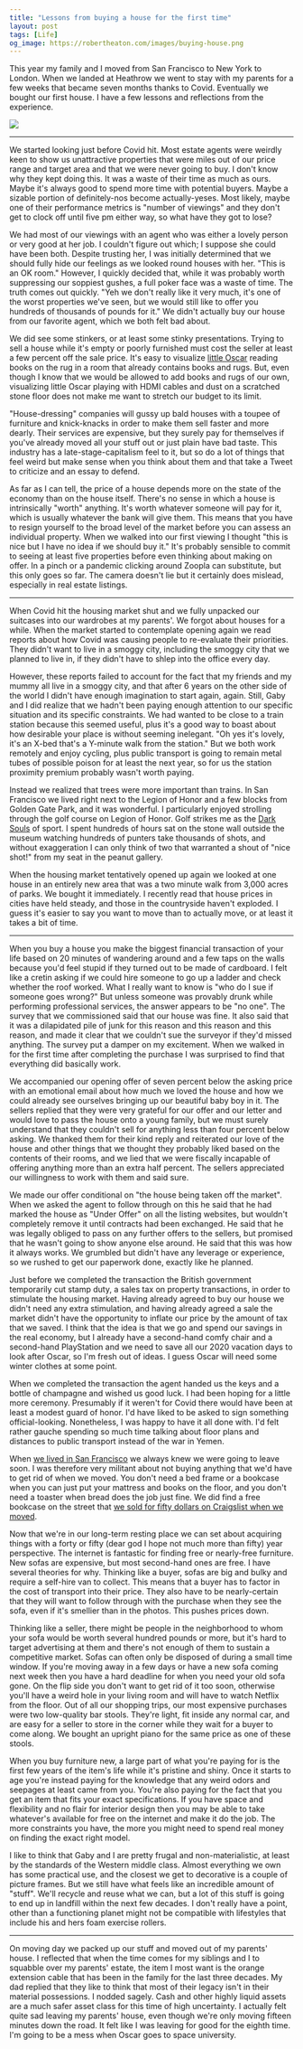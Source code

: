 ```yaml
---
title: "Lessons from buying a house for the first time"
layout: post
tags: [Life]
og_image: https://robertheaton.com/images/buying-house.png
---
```

This year my family and I moved from San Francisco to New York to London. When we landed at Heathrow we went to stay with my parents for a few weeks that became seven months thanks to Covid. Eventually we bought our first house. I have a few lessons and reflections from the experience.

<img src="/images/buying-house.png" />

----

We started looking just before Covid hit. Most estate agents were weirdly keen to show us unattractive properties that were miles out of our price range and target area and that we were never going to buy. I don't know why they kept doing this. It was a waste of their time as much as ours. Maybe it's always good to spend more time with potential buyers. Maybe a sizable portion of definitely-nos become actually-yeses. Most likely, maybe one of their performance metrics is "number of viewings" and they don't get to clock off until five pm either way, so what have they got to lose?

We had most of our viewings with an agent who was either a lovely person or very good at her job. I couldn't figure out which; I suppose she could have been both. Despite trusting her, I was initially determined that we should fully hide our feelings as we looked round houses with her. "This is an OK room." However, I quickly decided that, while it was probably worth suppressing our soppiest gushes, a full poker face was a waste of time. The truth comes out quickly. "Yeh we don't really like it very much, it's one of the worst properties we've seen, but we would still like to offer you hundreds of thousands of pounds for it." We didn't actually buy our house from our favorite agent, which we both felt bad about.

We did see some stinkers, or at least some stinky presentations. Trying to sell a house while it's empty or poorly furnished must cost the seller at least a few percent off the sale price. It's easy to visualize [little Oscar][oscar] reading books on the rug in a room that already contains books and rugs. But, even though I know that we would be allowed to add books and rugs of our own, visualizing little Oscar playing with HDMI cables and dust on a scratched stone floor does not make me want to stretch our budget to its limit.

"House-dressing" companies will gussy up bald houses with a toupee of furniture and knick-knacks in order to make them sell faster and more dearly. Their services are expensive, but they surely pay for themselves if you've already moved all your stuff out or just plain have bad taste. This industry has a late-stage-capitalism feel to it, but so do a lot of things that feel weird but make sense when you think about them and that take a Tweet to criticize and an essay to defend.

As far as I can tell, the price of a house depends more on the state of the economy than on the house itself. There's no sense in which a house is intrinsically "worth" anything. It's worth whatever someone will pay for it, which is usually whatever the bank will give them. This means that you have to resign yourself to the broad level of the market before you can assess an individual property. When we walked into our first viewing I thought "this is nice but I have no idea if we should buy it." It's probably sensible to commit to seeing at least five properties before even thinking about making on offer. In a pinch or a pandemic clicking around Zoopla can substitute, but this only goes so far. The camera doesn't lie but it certainly does mislead, especially in real estate listings.

----

When Covid hit the housing market shut and we fully unpacked our suitcases into our wardrobes at my parents'. We forgot about houses for a while. When the market started to contemplate opening again we read reports about how Covid was causing people to re-evaluate their priorities. They didn't want to live in a smoggy city, including the smoggy city that we planned to live in, if they didn't have to shlep into the office every day.  

However, these reports failed to account for the fact that my friends and my mummy all live in a smoggy city, and that after 6 years on the other side of the world I didn't have enough imagination to start again, again. Still, Gaby and I did realize that we hadn't been paying enough attention to our specific situation and its specific constraints. We had wanted to be close to a train station because this seemed useful, plus it's a good way to boast about how desirable your place is without seeming inelegant. "Oh yes it's lovely, it's an X-bed that's a Y-minute walk from the station." But we both work remotely and enjoy cycling, plus public transport is going to remain metal tubes of possible poison for at least the next year, so for us the station proximity premium probably wasn't worth paying.

Instead we realized that trees were more important than trains. In San Francisco we lived right next to the Legion of Honor and a few blocks from Golden Gate Park, and it was wonderful. I particularly enjoyed strolling through the golf course on Legion of Honor. Golf strikes me as the [Dark Souls][ds] of sport. I spent hundreds of hours sat on the stone wall outside the museum watching hundreds of punters take thousands of shots, and without exaggeration I can only think of two that warranted a shout of "nice shot!" from my seat in the peanut gallery.

When the housing market tentatively opened up again we looked at one house in an entirely new area that was a two minute walk from 3,000 acres of parks. We bought it immediately. I recently read that house prices in cities have held steady, and those in the countryside haven't exploded. I guess it's easier to say you want to move than to actually move, or at least it takes a bit of time.

----

When you buy a house you make the biggest financial transaction of your life based on 20 minutes of wandering around and a few taps on the walls because you'd feel stupid if they turned out to be made of cardboard. I felt like a cretin asking if we could hire someone to go up a ladder and check whether the roof worked. What I really want to know is "who do I sue if someone goes wrong?" But unless someone was provably drunk while performing professional services, the answer appears to be "no one". The survey that we commissioned said that our house was fine. It also said that it was a dilapidated pile of junk for this reason and this reason and this reason, and made it clear that we couldn't sue the surveyor if they'd missed anything. The survey put a damper on my excitement. When we walked in for the first time after completing the purchase I was surprised to find that everything did basically work. 

We accompanied our opening offer of seven percent below the asking price with an emotional email about how much we loved the house and how we could already see ourselves bringing up our beautiful baby boy in it. The sellers replied that they were very grateful for our offer and our letter and would love to pass the house onto a young family, but we must surely understand that they couldn't sell for anything less than four percent below asking. We thanked them for their kind reply and reiterated our love of the house and other things that we thought they probably liked based on the contents of their rooms, and we lied that we were fiscally incapable of offering anything more than an extra half percent. The sellers appreciated our willingness to work with them and said sure.

We made our offer conditional on "the house being taken off the market". When we asked the agent to follow through on this he said that he had marked the house as "Under Offer" on all the listing websites, but wouldn't completely remove it until contracts had been exchanged. He said that he was legally obliged to pass on any further offers to the sellers, but promised that he wasn't going to show anyone else around. He said that this was how it always works. We grumbled but didn't have any leverage or experience, so we rushed to get our paperwork done, exactly like he planned.

Just before we completed the transaction the British government temporarily cut stamp duty, a sales tax on property transactions, in order to stimulate the housing market. Having already agreed to buy our house we didn't need any extra stimulation, and having already agreed a sale the market didn't have the opportunity to inflate our price by the amount of tax that we saved. I think that the idea is that we go and spend our savings in the real economy, but I already have a second-hand comfy chair and a second-hand PlayStation and we need to save all our 2020 vacation days to look after Oscar, so I'm fresh out of ideas. I guess Oscar will need some winter clothes at some point.

When we completed the transaction the agent handed us the keys and a bottle of champagne and wished us good luck. I had been hoping for a little more ceremony. Presumably if it weren't for Covid there would have been at least a modest guard of honor. I'd have liked to be asked to sign something official-looking. Nonetheless, I was happy to have it all done with. I'd felt rather gauche spending so much time talking about floor plans and distances to public transport instead of the war in Yemen.

When [we lived in San Francisco][sf] we always knew we were going to leave soon. I was therefore very militant about not buying anything that we'd have to get rid of when we moved. You don't need a bed frame or a bookcase when you can just put your mattress and books on the floor, and you don't need a toaster when bread does the job just fine. We did find a free bookcase on the street that [we sold for fifty dollars on Craigslist when we moved][craig].

Now that we're in our long-term resting place we can set about acquiring things with a forty or fifty (dear god I hope not much more than fifty) year perspective. The internet is fantastic for finding free or nearly-free furniture. New sofas are expensive, but most second-hand ones are free. I have several theories for why. Thinking like a buyer, sofas are big and bulky and require a self-hire van to collect. This means that a buyer has to factor in the cost of transport into their price. They also have to be nearly-certain that they will want to follow through with the purchase when they see the sofa, even if it's smellier than in the photos. This pushes prices down.

Thinking like a seller, there might be people in the neighborhood to whom your sofa would be worth several hundred pounds or more, but it's hard to target advertising at them and there's not enough of them to sustain a competitive market. Sofas can often only be disposed of during a small time window. If you're moving away in a few days or have a new sofa coming next week then you have a hard deadline for when you need your old sofa gone. On the flip side you don't want to get rid of it too soon, otherwise you'll have a weird hole in your living room and will have to watch Netflix from the floor. Out of all our shopping trips, our most expensive purchases were two low-quality bar stools. They're light, fit inside any normal car, and are easy for a seller to store in the corner while they wait for a buyer to come along. We bought an upright piano for the same price as one of these stools.

When you buy furniture new, a large part of what you're paying for is the first few years of the item's life while it's pristine and shiny. Once it starts to age you're instead paying for the knowledge that any weird odors and seepages at least came from you. You're also paying for the fact that you get an item that fits your exact specifications. If you have space and flexibility and no flair for interior design then you may be able to take whatever's available for free on the internet and make it do the job. The more constraints you have, the more you might need to spend real money on finding the exact right model.

I like to think that Gaby and I are pretty frugal and non-materialistic, at least by the standards of the Western middle class. Almost everything we own has some practical use, and the closest we get to decorative is a couple of picture frames. But we still have what feels like an incredible amount of "stuff". We'll recycle and reuse what we can, but a lot of this stuff is going to end up in landfill within the next few decades. I don't really have a point, other than a functioning planet might not be compatible with lifestyles that include his and hers foam exercise rollers.

----

On moving day we packed up our stuff and moved out of my parents' house. I reflected that when the time comes for my siblings and I to squabble over my parents' estate, the item I most want is the orange extension cable that has been in the family for the last three decades. My dad replied that they like to think that most of their legacy isn't in their material possessions. I nodded sagely. Cash and other highly liquid assets are a much safer asset class for this time of high uncertainty. I actually felt quite sad leaving my parents' house, even though we're only moving fifteen minutes down the road. It felt like I was leaving for good for the eighth time. I'm going to be a mess when Oscar goes to space university.

[oscar]: https://robertheaton.com/2019/06/17/childbirth-a-fathers-eye-view/
[sf]: https://robertheaton.com/2014/10/25/tales-from-a-san-francisco-housing-search/
[craig]: https://robertheaton.com/2019/07/23/maximizing-profit-and-evaluating-success-as-a-craigslist-seller/
[ds]: https://robertheaton.com/2018/11/23/the-therapeutic-properties-and-applications-of-dark-souls/

